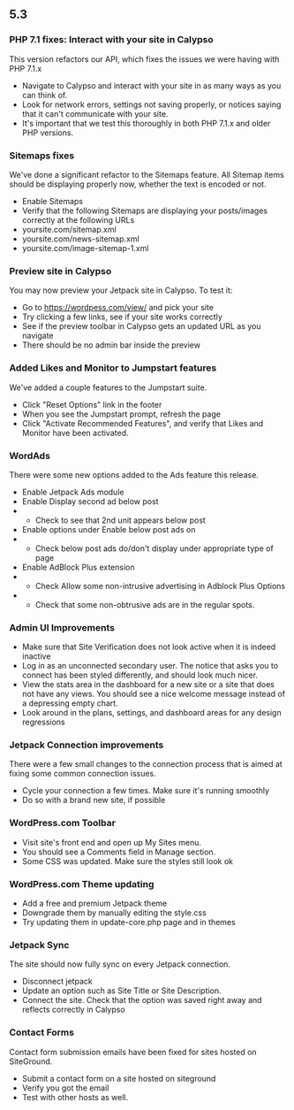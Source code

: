 ## 5.3

### PHP 7.1 fixes: Interact with your site in Calypso

This version refactors our API, which fixes the issues we were having with PHP 7.1.x

- Navigate to Calypso and interact with your site in as many ways as you can think of.
- Look for network errors, settings not saving properly, or notices saying that it can't communicate with your site.
- It's important that we test this thoroughly in both PHP 7.1.x and older PHP versions.

### Sitemaps fixes

We've done a significant refactor to the Sitemaps feature. All Sitemap items should be displaying properly now, whether the text is encoded or not.

- Enable Sitemaps
- Verify that the following Sitemaps are displaying your posts/images correctly at the following URLs
- yoursite.com/sitemap.xml
- yoursite.com/news-sitemap.xml
- yoursite.com/image-sitemap-1.xml

### Preview site in Calypso

You may now preview your Jetpack site in Calypso.  To test it:
- Go to https://wordpess.com/view/ and pick your site
- Try clicking a few links, see if your site works correctly
- See if the preview toolbar in Calypso gets an updated URL as you navigate
- There should be no admin bar inside the preview

### Added Likes and Monitor to Jumpstart features

We've added a couple features to the Jumpstart suite.

- Click "Reset Options" link in the footer
- When you see the Jumpstart prompt, refresh the page
- Click "Activate Recommended Features", and verify that Likes and Monitor have been activated.

### WordAds

There were some new options added to the Ads feature this release.

- Enable Jetpack Ads module
- Enable Display second ad below post
- - Check to see that 2nd unit appears below post
- Enable options under Enable below post ads on
- - Check below post ads do/don't display under appropriate type of page
- Enable AdBlock Plus extension
- - Check Allow some non-intrusive advertising in Adblock Plus Options
- - Check that some non-obtrusive ads are in the regular spots.

### Admin UI Improvements

- Make sure that Site Verification does not look active when it is indeed inactive
- Log in as an unconnected secondary user. The notice that asks you to connect has been styled differently, and should look much nicer.
- View the stats area in the dashboard for a new site or a site that does not have any views. You should see a nice welcome message instead of a depressing empty chart.
- Look around in the plans, settings, and dashboard areas for any design regressions

### Jetpack Connection improvements

There were a few small changes to the connection process that is aimed at fixing some common connection issues.

- Cycle your connection a few times.  Make sure it's running smoothly
- Do so with a brand new site, if possible

### WordPress.com Toolbar

- Visit site's front end and open up My Sites menu.
- You should see a Comments field in Manage section.
- Some CSS was updated. Make sure the styles still look ok

### WordPress.com Theme updating

- Add a free and premium Jetpack theme
- Downgrade them by manually editing the style.css
- Try updating them in update-core.php page and in themes

### Jetpack Sync

The site should now fully sync on every Jetpack connection.

- Disconnect jetpack
- Update an option such as Site Title or Site Description.
- Connect the site. Check that the option was saved right away and reflects correctly in Calypso

### Contact Forms

Contact form submission emails have been fixed for sites hosted on SiteGround.

- Submit a contact form on a site hosted on siteground
- Verify you got the email
- Test with other hosts as well.